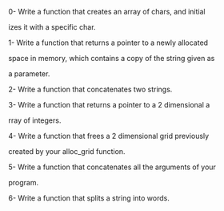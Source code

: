 0- Write a function that creates an array of chars, and initial                                                           

izes it with a specific char.                                                                                             

                                                                                                                          

1- Write a function that returns a pointer to a newly allocated                                                           

 space in memory, which contains a copy of the string given as                                                            

a parameter.                                                                                                              

                                                                                                                          

2- Write a function that concatenates two strings.                                                                        

                                                                                                                          

3- Write a function that returns a pointer to a 2 dimensional a                                                           

rray of integers.                                                                                                         

                                                                                                                          

4- Write a function that frees a 2 dimensional grid previously                                                            

created by your alloc_grid function.                                                                                      

                                                                                                                          

5- Write a function that concatenates all the arguments of your                                                           

 program.                                                                                                                 

                                                                                                                          

6- Write a function that splits a string into words.     
